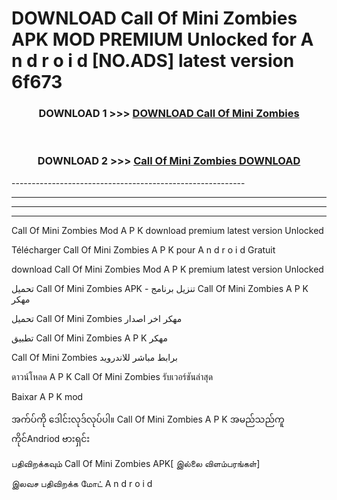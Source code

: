 # DOWNLOAD Call Of Mini Zombies  APK MOD PREMIUM Unlocked for A n d r o i d [NO.ADS] latest version 6f673 



<div align="center">

<h3>DOWNLOAD 1 >>> <a href="https://getmod2.web.app/?judul=Call Of Mini Zombies ">DOWNLOAD Call Of Mini Zombies </a></h3><br>

<h3>DOWNLOAD 2 >>> <a href="https://getmod2.web.app/?judul=Call Of Mini Zombies ">Call Of Mini Zombies  DOWNLOAD </a></h3>

</div>
----------------------------------------------------------

----------------------------------------------------------

----------------------------------------------------------

----------------------------------------------------------

Call Of Mini Zombies  Mod A P K download premium latest version Unlocked

Télécharger Call Of Mini Zombies  A P K pour A n d r o i d Gratuit

download Call Of Mini Zombies  Mod A P K premium latest version Unlocked

تحميل Call Of Mini Zombies  APK - تنزيل برنامج Call Of Mini Zombies  A P K مهكر

تحميل Call Of Mini Zombies  مهكر اخر اصدار

تطبيق Call Of Mini Zombies  A P K مهكر

Call Of Mini Zombies  برابط مباشر للاندرويد

ดาวน์โหลด A P K Call Of Mini Zombies  รับเวอร์ชันล่าสุด

Baixar A P K mod

အက်ပ်ကို ဒေါင်းလုဒ်လုပ်ပါ။ Call Of Mini Zombies  A P K အမည်သည်ကူကိုင်Andriod ဗားရှင်း

பதிவிறக்கவும் Call Of Mini Zombies  APK[ இல்லை விளம்பரங்கள்] 
 
இலவச பதிவிறக்க மோட் A n d r o i d



